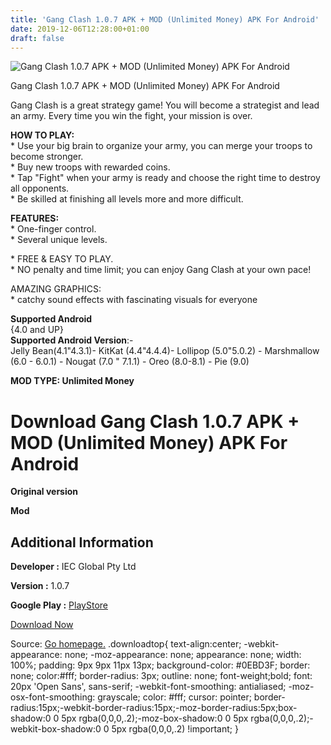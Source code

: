 ```yaml
---
title: 'Gang Clash 1.0.7 APK + MOD (Unlimited Money) APK For Android'
date: 2019-12-06T12:28:00+01:00
draft: false
---
```


![Gang Clash 1.0.7 APK + MOD (Unlimited Money) APK For Android](https://i0.wp.com/apkhome.net/wp-content/uploads/2019/12/Gang-Clash.png "Gang Clash 1.0.7 APK + MOD (Unlimited Money) APK For Android")

  

Gang Clash 1.0.7 APK + MOD (Unlimited Money) APK For Android

Gang Clash is a great strategy game! You will become a strategist and lead an army. Every time you win the fight, your mission is over.

**HOW TO PLAY:**  
\* Use your big brain to organize your army, you can merge your troops to become stronger.  
\* Buy new troops with rewarded coins.  
\* Tap "Fight" when your army is ready and choose the right time to destroy all opponents.  
\* Be skilled at finishing all levels more and more difficult.

**FEATURES:**  
\* One-finger control.  
\* Several unique levels.

\* FREE & EASY TO PLAY.  
\* NO penalty and time limit; you can enjoy Gang Clash at your own pace!

AMAZING GRAPHICS:  
\* catchy sound effects with fascinating visuals for everyone

**Supported Android**  
{4.0 and UP}  
**Supported Android Version**:-  
Jelly Bean(4.1"4.3.1)- KitKat (4.4"4.4.4)- Lollipop (5.0"5.0.2) - Marshmallow (6.0 - 6.0.1) - Nougat (7.0 " 7.1.1) - Oreo (8.0-8.1) - Pie (9.0)

**MOD TYPE: Unlimited Money**

Download Gang Clash 1.0.7 APK + MOD (Unlimited Money) APK For Android
=====================================================================

**Original version**

**Mod**

Additional Information
----------------------

**Developer :** IEC Global Pty Ltd

**Version :** 1.0.7

**Google Play :** [PlayStore](https://play.google.com/store/apps/details?id=com.IEC.gang.clash)

  

[Download Now](https://store4app.co/post/gang-clash-1-0-7-apk-mod-unlimited-money-apk-for-android_1575212967)

  
Source: [Go homepage.](https://store4app.co/post/gang-clash-1-0-7-apk-mod-unlimited-money-apk-for-android_1575212967) .downloadtop{ text-align:center; -webkit-appearance: none; -moz-appearance: none; appearance: none; width: 100%; padding: 9px 9px 11px 13px; background-color: #0EBD3F; border: none; color:#fff; border-radius: 3px; outline: none; font-weight;bold; font: 20px 'Open Sans', sans-serif; -webkit-font-smoothing: antialiased; -moz-osx-font-smoothing: grayscale; color: #fff; cursor: pointer; border-radius:15px;-webkit-border-radius:15px;-moz-border-radius:5px;box-shadow:0 0 5px rgba(0,0,0,.2);-moz-box-shadow:0 0 5px rgba(0,0,0,.2);-webkit-box-shadow:0 0 5px rgba(0,0,0,.2) !important; }